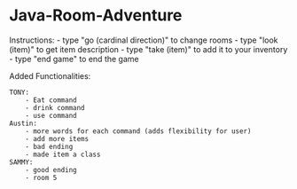 # Java-Room-Adventure

Instructions: 
    - type "go (cardinal direction)" to change rooms
    - type "look (item)" to get item description
    - type "take (item)" to add it to your inventory
    - type "end game" to end the game








Added Functionalities:

    TONY:
        - Eat command  
        - drink command    
        - use command     
    Austin:  
        - more words for each command (adds flexibility for user)  
        - add more items 
        - bad ending 
        - made item a class 
    SAMMY:
        - good ending
        - room 5
        
    